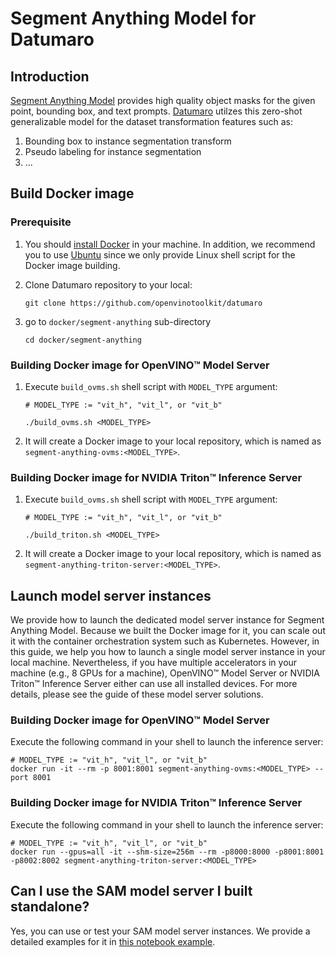 # Segment Anything Model for Datumaro

## Introduction

[Segment Anything Model](https://github.com/facebookresearch/segment-anything) provides high quality object masks for the given point, bounding box, and text prompts.
[Datumaro](https://github.com/openvinotoolkit/datumaro) utilzes this zero-shot generalizable model for the dataset transformation features such as:

1. Bounding box to instance segmentation transform
2. Pseudo labeling for instance segmentation
3. ...

## Build Docker image

### Prerequisite

1. You should [install Docker](https://docs.docker.com/engine/install/ubuntu/) in your machine.
    In addition, we recommend you to use [Ubuntu](https://ubuntu.com/) since we only provide Linux shell script for the Docker image building.

2. Clone Datumaro repository to your local:
    ```console
    git clone https://github.com/openvinotoolkit/datumaro
    ```

3. go to `docker/segment-anything` sub-directory
    ```console
    cd docker/segment-anything
    ```

### Building Docker image for OpenVINO™ Model Server

1. Execute `build_ovms.sh` shell script with `MODEL_TYPE` argument:
    ```console
    # MODEL_TYPE := "vit_h", "vit_l", or "vit_b"

    ./build_ovms.sh <MODEL_TYPE>
    ```
2. It will create a Docker image to your local repository, which is named as `segment-anything-ovms:<MODEL_TYPE>`.

### Building Docker image for NVIDIA Triton™ Inference Server

1. Execute `build_ovms.sh` shell script with `MODEL_TYPE` argument:
    ```console
    # MODEL_TYPE := "vit_h", "vit_l", or "vit_b"

    ./build_triton.sh <MODEL_TYPE>
    ```
2. It will create a Docker image to your local repository, which is named as `segment-anything-triton-server:<MODEL_TYPE>`.

## Launch model server instances

We provide how to launch the dedicated model server instance for Segment Anything Model.
Because we built the Docker image for it, you can scale out it with the container orchestration system such as Kubernetes.
However, in this guide, we help you how to launch a single model server instance in your local machine.
Nevertheless, if you have multiple accelerators in your machine (e.g., 8 GPUs for a machine),
OpenVINO™ Model Server or NVIDIA Triton™ Inference Server either can use all installed devices.
For more details, please see the guide of these model server solutions.

### Building Docker image for OpenVINO™ Model Server

Execute the following command in your shell to launch the inference server:

```console
# MODEL_TYPE := "vit_h", "vit_l", or "vit_b"
docker run -it --rm -p 8001:8001 segment-anything-ovms:<MODEL_TYPE> --port 8001
```

### Building Docker image for NVIDIA Triton™ Inference Server

Execute the following command in your shell to launch the inference server:

```console
# MODEL_TYPE := "vit_h", "vit_l", or "vit_b"
docker run --gpus=all -it --shm-size=256m --rm -p8000:8000 -p8001:8001 -p8002:8002 segment-anything-triton-server:<MODEL_TYPE>
```

## Can I use the SAM model server I built standalone?

Yes, you can use or test your SAM model server instances. We provide a detailed examples for it in [this notebook example](./test_model_servers.ipynb).
